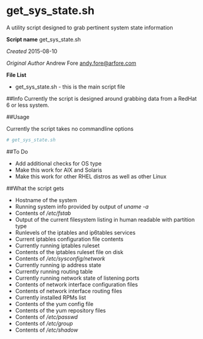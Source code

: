 # get_sys_state.sh
A utility script designed to grab pertinent system state information

**Script name** get_sys_state.sh

*Created* 2015-08-10

*Original Author* Andrew Fore [andy.fore@arfore.com](mailto:andy.fore@arfore.com)

**File List**

* get_sys_state.sh - this is the main script file

##Info
Currently the script is designed around grabbing data from a RedHat 6 or less system.

##Usage

Currently the script takes no commandline options

```bash
# get_sys_state.sh
```

##To Do
- Add additional checks for OS type
- Make this work for AIX and Solaris
- Make this work for other RHEL distros as well as other Linux

##What the script gets
- Hostname of the system
- Running system info provided by output of *uname -a*
- Contents of */etc/fstab*
- Output of the current filesystem listing in human readable with partition type
- Runlevels of the iptables and ip6tables services
- Current iptables configuration file contents
- Currently running iptables ruleset
- Contents of the iptables ruleset file on disk
- Contents of */etc/sysconfig/network*
- Currently running ip address state
- Currently running routing table
- Currently running network state of listening ports
- Contents of network interface configuration files
- Contents of network interface routing files
- Currently installed RPMs list
- Contents of the yum config file
- Contents of the yum repository files
- Contents of */etc/passwd*
- Contents of */etc/group*
- Contents of */etc/shadow*
